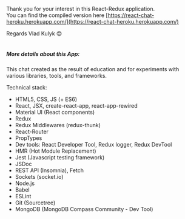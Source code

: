 Thank you for your interest in this React-Redux application.<br>
You can find the compiled version here [https://react-chat-heroku.herokuapp.com/](https://react-chat-heroku.herokuapp.com/)

Regards Vlad Kulyk 😊
<br> 
<br>  
##### More details about this App:

This chat created as the result of education and for experiments with various libraries, tools, and frameworks.

Technical stack:
* HTML5, CSS, JS (+ ES6)
* React, JSX, create-react-app, react-app-rewired
* Material UI (React components)
* Redux
* Redux Middlewares (redux-thunk)
* React-Router
* PropTypes
* Dev tools: React Developer Tool, Redux logger, Redux DevTool
* HMR (Hot Module Replacement)
* Jest (Javascript testing framework)
* JSDoc
* REST API (Insomnia), Fetch
* Sockets   (socket.io)
* Node.js
* Babel
* ESLint
* Git (Sourcetree)
* MongoDB (MongoDB Compass Community - Dev Tool)
